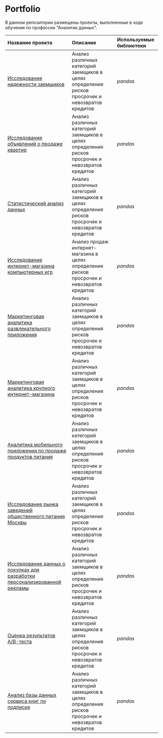 # Portfolio

В данном репозитории размещены проекты, выполненные в ходе обучения по профессии "Аналитик данных".



| Название проекта | Описание | Используемые библиотеки | 
| :---------------------- | :---------------------- | :---------------------- |
| [Исследование надежности заемщиков](01.loans_project) | Анализ различных категорий заемщиков в целях определения рисков просрочек и невозвратов кредитов  | *pandas* |
| [Исследование объявлений о продаже квартир](02.real_estate_project) | Анализ различных категорий заемщиков в целях определения рисков просрочек и невозвратов кредитов  | *pandas* |
| [Статистический анализ данных](03.statistic_project) | Анализ различных категорий заемщиков в целях определения рисков просрочек и невозвратов кредитов  | *pandas* |
| [Исследование интернет-магазина компьютерных игр](04.games_project) | Анализ продаж интернет-магазина в целях определения рисков просрочек и невозвратов кредитов  | *pandas* |
| [Маркетинговая аналитика развлекательного приложения](05.business_analysis_project) | Анализ различных категорий заемщиков в целях определения рисков просрочек и невозвратов кредитов  | *pandas* |
| [Маркетинговая аналитика крупного интернет-магазина](06.business_decisions_project) | Анализ различных категорий заемщиков в целях определения рисков просрочек и невозвратов кредитов  | *pandas* |
| [Аналитика мобильного приложения по продаже продуктов питания](07.food_startup_project) | Анализ различных категорий заемщиков в целях определения рисков просрочек и невозвратов кредитов  | *pandas* |
| [Исследование рынка заведений общественного питания Москвы](08.horeca_project) | Анализ различных категорий заемщиков в целях определения рисков просрочек и невозвратов кредитов  | *pandas* |
| [Исследование данных о покупках для разработки персонализированной рекламы](09.e-commerce_project) | Анализ различных категорий заемщиков в целях определения рисков просрочек и невозвратов кредитов  | *pandas* |
| [Оценка результатов A/B-теста](10.A-B_test_project) | Анализ различных категорий заемщиков в целях определения рисков просрочек и невозвратов кредитов  | *pandas* |
| [Анализ базы данных сервиса книг по подписке](11.SQL_project) | Анализ различных категорий заемщиков в целях определения рисков просрочек и невозвратов кредитов  | *pandas* |
